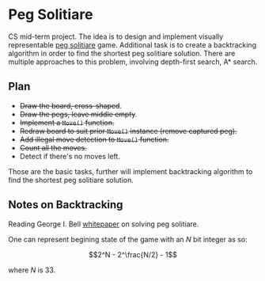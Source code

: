 # Peg Solitiare

CS mid-term project. The idea is to design and implement visually representable [peg solitiare](https://en.wikipedia.org/wiki/Peg_solitaire) game.
Additional task is to create a backtracking algorithm in order to find the shortest peg solitiare solution.
There are multiple approaches to this problem, involving depth-first search, A* search.


## Plan

* ~~Draw the board, cross-shaped~~.
* ~~Draw the pegs, leave middle empty~~.
* ~~Implement a `Move()` function.~~
* ~~Redraw board to suit prior `Move()` instance (remove captured peg).~~
* ~~Add illegal move detection to `Move()` function.~~
* ~~Count all the moves.~~
* Detect if there's no moves left.

Those are the basic tasks, further will implement backtracking algorithm to find the shortest peg solitiare solution.


## Notes on Backtracking
Reading George I. Bell [whitepaper](https://arxiv.org/abs/0903.3696) on solving peg solitiare.

One can represent begining state of the game with an $N$ bit integer as so:
```math
2^N - 2^\frac{N/2} - 1
```
where $N$ is $33$.


